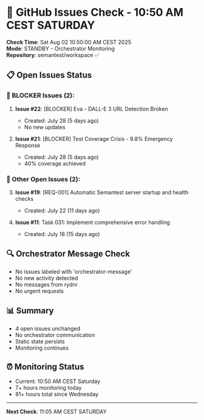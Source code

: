 # 🐙 GitHub Issues Check - 10:50 AM CEST SATURDAY

**Check Time**: Sat Aug 02 10:50:00 AM CEST 2025  
**Mode**: STANDBY - Orchestrator Monitoring  
**Repository**: semantest/workspace ✅

## 📋 Open Issues Status

### 🚨 BLOCKER Issues (2):
1. **Issue #22**: [BLOCKER] Eva - DALL-E 3 URL Detection Broken
   - Created: July 28 (5 days ago)
   - No new updates
   
2. **Issue #21**: [BLOCKER] Test Coverage Crisis - 9.8% Emergency Response  
   - Created: July 28 (5 days ago)
   - 40% coverage achieved

### 📌 Other Open Issues (2):
3. **Issue #19**: [REQ-001] Automatic Semantest server startup and health checks
   - Created: July 22 (11 days ago)
   
4. **Issue #11**: Task 031: Implement comprehensive error handling
   - Created: July 18 (15 days ago)

## 🔍 Orchestrator Message Check
- No issues labeled with 'orchestrator-message'
- No new activity detected
- No messages from rydnr
- No urgent requests

## 📊 Summary
- 4 open issues unchanged
- No orchestrator communication
- Static state persists
- Monitoring continues

## ⏰ Monitoring Status
- Current: 10:50 AM CEST Saturday
- 7+ hours monitoring today
- 81+ hours total since Wednesday

---

**Next Check**: 11:05 AM CEST SATURDAY